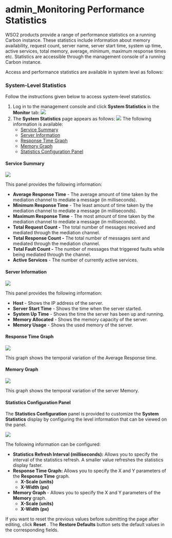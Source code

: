 # admin\_Monitoring Performance Statistics

WSO2 products provide a range of performance statistics on a running Carbon instance. These statistics include information about memory availability, request count, server name, server start time, system up time, active services, total memory, average, minimum, maximum response times etc. Statistics are accessible through the management console of a running Carbon instance.

Access and performance statistics are available in system level as follows:

### System-Level Statistics

Follow the instructions given below to access system-level statistics.

1.  Log in to the management console and click **System Statistics** in the **Monitor** tab:
    ![]({{base_path}}/assets/attachments/126562881/126562882.png)
2.  The **System Statistics** page appears as follows:
    ![]({{base_path}}/assets/attachments/126562881/126562886.png)
    The following information is available:
    -   [Service Summary](#admin_MonitoringPerformanceStatistics-ServiceSummary)
    -   [Server Information](#admin_MonitoringPerformanceStatistics-ServerInformation)
    -   [Response Time Graph](#admin_MonitoringPerformanceStatistics-ResponseTimeGraph)
    -   [Memory Graph](#admin_MonitoringPerformanceStatistics-MemoryGraph)
    -   [Statistics Configuration Panel](#admin_MonitoringPerformanceStatistics-StatisticsConfigurationPanel)

#### Service Summary

![]({{base_path}}/assets/attachments/126562881/126562883.png)

This panel provides the following information:

-   **Average Response Time** - The average amount of time taken by the mediation channel to mediate a message (in milliseconds).
-   **Minimum Response Time** - The least amount of time taken by the mediation channel to mediate a message (in milliseconds).
-   **Maximum Response Time** - The most amount of time taken by the mediation channel to mediate a message (in milliseconds).
-   **Total Request Count -** The total number of messages received and mediated through the mediation channel.
-   **Total Response Count -** The total number of messages sent and mediated through the mediation channel.
-   **Total Fault Count -** The number of messages that triggered faults while being mediated through the channel.
-   **Active Services** - The number of currently active services.

#### Server Information

![]({{base_path}}/assets/attachments/126562881/126562885.png)

This panel provides the following information:

-   **Host** - Shows the IP address of the server.
-   **Server Start Time** - Shows the time when the server started.
-   **System Up Time** - Shows the time the server has been up and running.
-   **Memory Allocated** - Shows the memory capacity of the server.
-   **Memory Usage** - Shows the used memory of the server.

#### Response Time Graph

![]({{base_path}}/assets/attachments/126562881/126562884.png)

This graph shows the temporal variation of the Average Response time.

#### Memory Graph

![]({{base_path}}/assets/attachments/126562881/126562890.png)

This graph shows the temporal variation of the server Memory.

#### Statistics Configuration Panel

The **Statistics Configuration** panel is provided to customize the **System Statistics** display by configuring the level information that can be viewed on the panel.

![]({{base_path}}/assets/attachments/126562881/126562888.png)

The following information can be configured:

-   **Statistics Refresh Interval (milliseconds):** Allows you to specify the interval of the statistics refresh. A smaller value refreshes the statistics display faster.
-   **Response Time Graph:** Allows you to specify the X and Y parameters of the **Response Time** graph.
    -   **X-Scale (units)**
    -   **X-Width (px)**
-   **Memory Graph** - Allows you to specify the X and Y parameters of the **Memory** graph.
    -   **X-Scale (units)**
    -   **X-Width (px)**

If you want to reset the previous values before submitting the page after editing, click **Reset** . The **Restore Defaults** button sets the default values in the corresponding fields.
